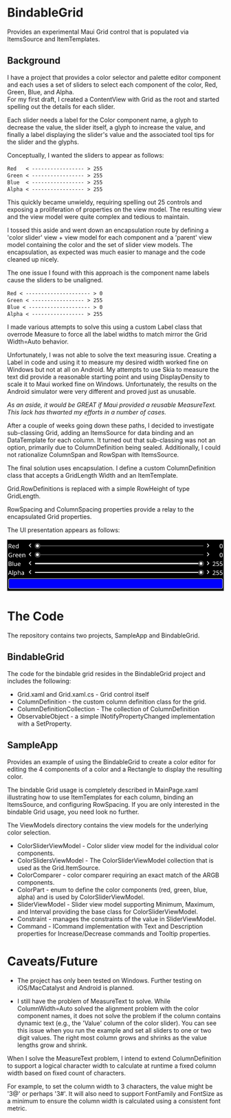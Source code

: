 # BindableGrid
Provides an experimental Maui Grid control that is populated via ItemsSource and ItemTemplates.

## Background
I have a project that provides a color selector and palette editor component
and each uses a set of sliders to select each component of the color, Red, Green, Blue, 
and Alpha.   
For my first draft, I created a ContentView
with Grid as the root and started spelling out the details for each slider.  

Each slider needs a label for the Color component name, a glyph to decrease the value, 
the slider itself, a glyph to increase the value, and finally a label displaying 
the slider's value and the associated tool tips for the slider and the glyphs.

Conceptually, I wanted the sliders to appear as follows:

    Red   < ----------------- > 255
    Green < ----------------- > 255
    Blue  < ----------------- > 255
    Alpha < ----------------- > 255

This quickly became unwieldy, requiring spelling out 25 controls and exposing
a proliferation of properties on the view model. The resulting view and the view model
were quite complex and tedious to maintain.

I tossed this aside and went down an encapsulation route by defining a 'color slider'
view + view model for each component and a 'parent' view model containing the 
color and the set of slider view models.  The encapsulation, as expected
was much easier to manage and the code cleaned up nicely.

The one issue I found with this approach is the component name labels cause the sliders
to be unaligned.

    Red < --------------------- > 0
    Green < ----------------- > 255
    Blue < -------------------- > 0
    Alpha < ----------------- > 255

I made various attempts to solve this using a custom Label class that overrode
Measure to force all the label widths to match mirror the Grid Width=Auto behavior.

Unfortunately, I was not able to solve the text measuring issue.  Creating
a Label in code and using it to measure my desired width worked fine on Windows
but not at all on Android.  My attempts to use Skia to measure the text did 
provide a reasonable starting point and using DisplayDensity to scale it 
to Maui worked fine on Windows. Unfortunately, the results on the Android 
simulator were very different and proved just as unusable.

*As an aside, it would be GREAT if Maui provided a reusable MeasureText. This lack
has thwarted my efforts in a number of cases.*

After a couple of weeks going down these paths, I decided to investigate 
sub-classing Grid, adding an ItemsSource for data binding and an DataTemplate
for each column. It turned out that sub-classing was not an option, primarily
due to ColumnDefinition being sealed. Additionally, I could not rationalize
ColumnSpan and RowSpan with ItemsSource.

The final solution uses encapsulation. I define a custom ColumnDefinition
class that accepts a GridLength Width and an ItemTemplate.

Grid.RowDefinitions is replaced with a simple RowHeight of type GridLength.

RowSpacing and ColumnSpacing properties provide a relay to the encapsulated Grid
properties.

The UI presentation appears as follows:

![Image](./ScreenShot.png?raw=true)

# The Code
The repository contains two projects, SampleApp and BindableGrid.

## BindableGrid
The code for the bindable grid resides in the BindableGrid project and 
includes the following:

- Grid.xaml and Grid.xaml.cs - Grid control itself
- ColumnDefinition - the custom column definition class for the grid.
- ColumnDefinitionCollection - The collection of ColumnDefinition
- ObservableObject - a simple INotifyPropertyChanged implementation with a SetProperty<T>.

## SampleApp
Provides an example of using the BindableGrid to create a color editor for editing
the 4 components of a color and a Rectangle to display the resulting color.

The bindable Grid usage is completely described in MainPage.xaml illustrating how to use
ItemTemplates for each column, binding an ItemsSource, and configuring RowSpacing. If you 
are only interested in the bindable Grid usage, you need look no further.

The ViewModels directory contains the view models for the underlying color selection. 

- ColorSliderViewModel - Color slider view model for the individual color components.
- ColorSlidersViewModel - The ColorSliderViewModel collection that is used as the Grid.ItemSource.
- ColorComparer - color comparer requiring an exact match of the ARGB components.
- ColorPart - enum to define the color components (red, green, blue, alpha) and is used by ColorSliderViewModel.
- SliderViewModel - Slider view model supporting Minimum, Maximum, and Interval providing the base class for ColorSliderViewModel.
- Constraint - manages the constraints of the value in SliderViewModel.
- Command - ICommand implementation with Text and Description properties for Increase/Decrease commands and Tooltip properties.

# Caveats/Future

- The project has only been tested on Windows. Further testing on iOS/MacCatalyst and Android is planned.

- I still have the problem of MeasureText to solve. While ColumnWidth=Auto solved the alignment
problem with the color component names, it does not solve the problem if the column contains
dynamic text (e.g., the 'Value' column of the color slider).  You can see this issue
when you run the example and set all sliders to one or two digit values. The right most column
grows and shrinks as the value lengths grow and shrink.

When I solve the MeasureText problem, I intend to extend ColumnDefinition to support a 
logical character width to calculate at runtime a fixed column width based on 
fixed count of characters.

For example, to set the column width to 3 characters, the value might be '3@' 
or perhaps '3#'.  It will also need to support FontFamily and FontSize as a minimum
to ensure the column width is calculated using a consistent font metric.
 
